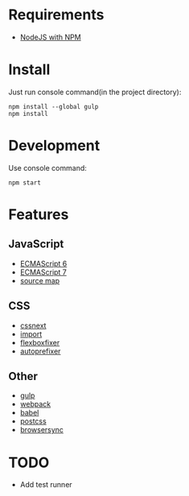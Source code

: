 # Requirements

- [NodeJS with NPM](https://nodejs.org/)

# Install

Just run console command(in the project directory):

``` shell
npm install --global gulp
npm install
```

# Development

Use console command:

```shell
npm start
```

# Features

## JavaScript

- [ECMAScript 6](http://babeljs.io/docs/learn-es2015/)
- [ECMAScript 7](http://babeljs.io/docs/plugins/preset-stage-0/)
- [source map](https://developer.mozilla.org/en-US/docs/Tools/Debugger/How_to/Use_a_source_map)

## CSS

- [cssnext](http://cssnext.io/features/)
- [import](https://github.com/postcss/postcss-import)
- [flexboxfixer](https://github.com/hallvors/postcss-flexboxfixer)
- [autoprefixer](https://github.com/postcss/autoprefixer)

## Other

- [gulp](http://gulpjs.com/)
- [webpack](http://webpack.github.io/)
- [babel](http://babeljs.io/)
- [postcss](https://github.com/postcss/postcss)
- [browsersync](https://browsersync.io/)

# TODO

- Add test runner
